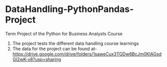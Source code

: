# DataHandling-PythonPandas-Project
Term Project of the Python for Business Analysts Course

  1. The project tests the different data handling course learnings
  2. The data for the project can be found at- https://drive.google.com/drive/folders/1saweCux3TGDw6BcJm0KlAGsdGl2wK-v8?usp=sharing

